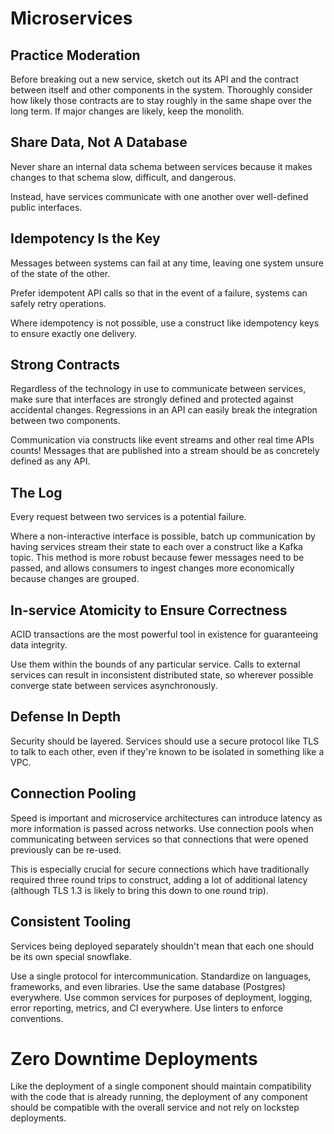 # Microservices

## Practice Moderation

Before breaking out a new service, sketch out its API and the contract between itself and other components in the system. Thoroughly consider how likely those contracts are to stay roughly in the same shape over the long term. If major changes are likely, keep the monolith.

## Share Data, Not A Database

Never share an internal data schema between services because it makes changes to that schema slow, difficult, and dangerous.

Instead, have services communicate with one another over well-defined public interfaces.

## Idempotency Is the Key

Messages between systems can fail at any time, leaving one system unsure of the state of the other.

Prefer idempotent API calls so that in the event of a failure, systems can safely retry operations.

Where idempotency is not possible, use a construct like idempotency keys to ensure exactly one delivery.

## Strong Contracts

Regardless of the technology in use to communicate between services, make sure that interfaces are strongly defined and protected against accidental changes. Regressions in an API can easily break the integration between two components.

Communication via constructs like event streams and other real time APIs counts! Messages that are published into a stream should be as concretely defined as any API.

## The Log

Every request between two services is a potential failure.

Where a non-interactive interface is possible, batch up communication by having services stream their state to each over a construct like a Kafka topic. This method is more robust because fewer messages need to be passed, and allows consumers to ingest changes more economically because changes are grouped.

## In-service Atomicity to Ensure Correctness

ACID transactions are the most powerful tool in existence for guaranteeing data integrity.

Use them within the bounds of any particular service. Calls to external services can result in inconsistent distributed state, so wherever possible converge state between services asynchronously.

## Defense In Depth

Security should be layered. Services should use a secure protocol like TLS to talk to each other, even if they're known to be isolated in something like a VPC.

## Connection Pooling

Speed is important and microservice architectures can introduce latency as more information is passed across networks. Use connection pools when communicating between services so that connections that were opened previously can be re-used.

This is especially crucial for secure connections which have traditionally required three round trips to construct, adding a lot of additional latency (although TLS 1.3 is likely to bring this down to one round trip).

## Consistent Tooling

Services being deployed separately shouldn't mean that each one should be its own special snowflake.

Use a single protocol for intercommunication. Standardize on languages, frameworks, and even libraries. Use the same database (Postgres) everywhere. Use common services for purposes of deployment, logging, error reporting, metrics, and CI everywhere. Use linters to enforce conventions.

# Zero Downtime Deployments

Like the deployment of a single component should maintain compatibility with the code that is already running, the deployment of any component should be compatible with the overall service and not rely on lockstep deployments.
